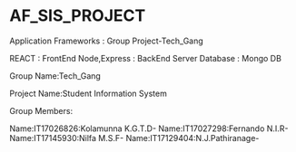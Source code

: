 # AF_SIS_PROJECT
Application Frameworks : Group Project-Tech_Gang

REACT : FrontEnd
Node,Express : BackEnd Server
Database : Mongo DB

Group Name:Tech_Gang

Project Name:Student Information System

Group Members:

Name:IT17026826:Kolamunna K.G.T.D- 
Name:IT17027298:Fernando N.I.R- 
Name:IT17145930:Nilfa M.S.F- 
Name:IT17129404:N.J.Pathiranage- 
